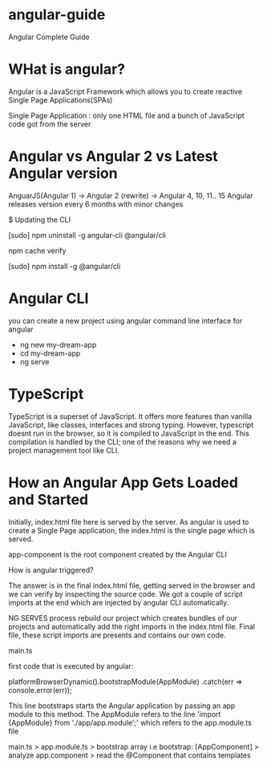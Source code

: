 # angular-guide
Angular Complete Guide


# WHat is angular?

Angular is a JavaScript Framework which allows you to create reactive Single Page Applications(SPAs)

Single Page Application : only one HTML file and a bunch of JavaScript code got from the server

# Angular vs Angular 2 vs Latest Angular version

AnguarJS(Angular 1) -> Angular 2 (rewrite) -> Angular 4, 10, 11.. 15
Angular releases version every 6 months with minor changes

$ Updating the CLI

[sudo] npm uninstall -g angular-cli @angular/cli 

npm cache verify 

[sudo] npm install -g @angular/cli 

# Angular CLI

you can create a new project using angular command line interface for angular
- ng new my-dream-app
- cd my-dream-app
- ng serve

# TypeScript 

TypeScript is a superset of JavaScript. It offers more features than vanilla JavaScript, like classes, interfaces and strong typing. However, typescript doesnt run in the browser, so it is compiled to JavaScript in the end. This compilation is handled by the CLI; one of the reasons why we need a
project management tool like CLI.

# How an Angular App Gets Loaded and Started

Initially, index.html file here is served by the server. As angular is used to create a Single Page application, the index.html is the single page which is served.



app-component is the root component created by the Angular CLI

How is angular triggered?

The answer is in the final index.html file, getting served in the browser and we can verify by inspecting the source code. We got a couple of script imports at the end which are injected by angular CLI automatically.

NG SERVES process rebuild our project which creates bundles of our projects and automatically add the right imports in the index.html file. Final file, these script imports are presents and contains our own code.

main.ts

first code that is executed by angular:

platformBrowserDynamic().bootstrapModule(AppModule)
  .catch(err => console.error(err));

This line bootstraps starts the Angular application by passing an app module to this method. The
AppModule refers to the line 'import {AppModule} from './app/app.module';' which refers to the
app.module.ts file

main.ts > app.module.ts > bootstrap array i.e bootstrap: [AppComponent] > analyze app.component > read the @Component that contains templates